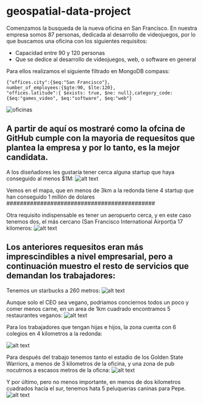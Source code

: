 # geospatial-data-project

Comenzamos la busqueda de la nueva oficina en San Francisco.
En nuestra empresa somos 87 personas, dedicada al desarrollo de videojuegos, por lo que buscamos una oficina con los siguientes requisitos:

- Capacidad entre 90 y 120 personas
- Que se dedice al desarrollo de videojuegos, web, o software en general

Para ellos realizamos el siguiente filtrado en MongoDB compass:

```
{"offices.city":{$eq:"San Francisco"},
number_of_employees:{$gte:90, $lte:120},
"offices.latitude":{ $exists: true, $ne: null},category_code:{$eq:"games_video", $eq:"software", $eq:"web"}
```

![oficinas](images\oficinas.png)

A partir de aquí os mostraré como la ofcina de GitHub cumple con la mayoria de requesitos que plantea la empresa y por lo tanto, es la mejor candidata.
----------------------------------------------

A los diseñadores les gustaría tener cerca alguna startup que haya conseguido al menos $1M:
![alt text](images\millionoffice.png)

Vemos en el mapa, que en menos de 3km a la redonda tiene 4 startup que han conseguido 1 millón de dolares
############################################

Otra requisito indispensable es tener un aeropuerto cerca, y en este caso tenemos dos, el más cercano (San Francisco International Airport)a 17 kilomeros:
![alt text](images\airport.png)

## Los anteriores requesitos eran más imprescindibles a nivel empresarial, pero a continuación muestro el resto de servicios que demandan los trabajadores:

Tenemos un starbucks a 260 metros:
![alt text](images\coffe.png)

Aunque solo el CEO sea vegano, podriamos conciernos todos un poco y comer menos carne, en un area de 1km cuadrado encontramos 5 restaurantes veganos:
![alt text](images\vegan.png)


Para los trabajadores que tengan hijas e hijos, la zona cuenta con 6 colegios en 4 kilometros a la redonda:

![alt text](images\school.png)


Para después del trabajo tenemos tanto el estadio de los Golden State Warriors, a menos de 3 kilometros de la oficina, y una zona de pub nocutrnos a escasos metros de la oficna:
![alt text](images\afterwork.png)

Y por último, pero no menos importante, en menos de dos kilometros cuadrados hacía el sur, tenemos hata 5 peluquerias caninas para Pepe.
![alt text](images\dog.png)